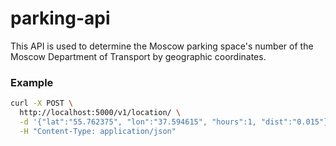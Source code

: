 # parking-api

This API is used to determine the Moscow parking space's number of the Moscow Department of Transport by geographic coordinates.

### Example

```bash
curl -X POST \
  http://localhost:5000/v1/location/ \
  -d '{"lat":"55.762375", "lon":"37.594615", "hours":1, "dist":"0.015"}' \
  -H "Content-Type: application/json"
```
